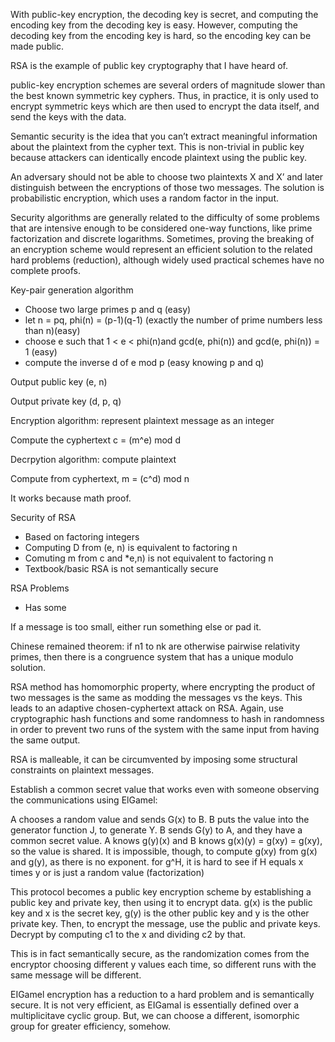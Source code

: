With public-key encryption, the decoding key is secret, and computing the encoding key from the decoding key is easy. However, computing the decoding key from the encoding key is hard, so the encoding key can be made public.

RSA is the example of public key cryptography that I have heard of.

public-key encryption schemes are several orders of magnitude slower than the best known symmetric key cyphers. Thus, in practice, it is only used to encrypt symmetric keys which are then used to encrypt the data itself, and send the keys with the data.

Semantic security is the idea that you can’t extract meaningful information about the plaintext from the cypher text. This is non-trivial in public key because attackers can identically encode plaintext using the public key.

An adversary should not be able to choose two plaintexts X and X’ and later distinguish between the encryptions of those two messages. The solution is probabilistic encryption, which uses a random factor in the input.

Security algorithms are generally related to the difficulty of some problems that are intensive enough to be considered one-way functions, like prime factorization and discrete logarithms. Sometimes, proving the breaking of an encryption scheme would represent an efficient solution to the related hard problems (reduction), although widely used practical schemes have no complete proofs.

Key-pair generation algorithm

* Choose two large primes p and q (easy)
* let n = pq, phi(n) = (p-1)(q-1) (exactly the number of prime numbers less than n)(easy)
* choose e such that 1 \< e \< phi(n)and gcd(e, phi(n)) and gcd(e, phi(n)) = 1 (easy)
* compute the inverse d of e mod p (easy knowing p and q)

Output public key (e, n)

Output private key (d, p, q)

Encryption algorithm: represent plaintext message as an integer

Compute the cyphertext c = (m^e) mod d

Decrpytion algorithm: compute plaintext

Compute from cyphertext, m = (c^d) mod n

It works because math proof.

Security of RSA

* Based on factoring integers
* Computing D from (e, n) is equivalent to factoring n
* Comuting m from c and \*e,n) is not equivalent to factoring n
* Textbook/basic RSA is not semantically secure

RSA Problems

* Has some

If a message is too small, either run something else or pad it.

Chinese remained theorem: if n1 to nk are otherwise pairwise relativity primes, then there is a congruence system that has a unique modulo solution.

RSA method has homomorphic property, where encrypting the product of two messages is the same as modding the messages vs the keys. This leads to an adaptive chosen-cyphertext attack on RSA. Again, use cryptographic hash functions and some randomness to hash in randomness in order to prevent two runs of the system with the same input from having the same output.

RSA is malleable, it can be circumvented by imposing some structural constraints on plaintext messages.

Establish a common secret value that works even with someone observing the communications using ElGamel:

A chooses a random value and sends G(x) to B. B puts the value into the generator function J, to generate Y. B sends G(y) to A, and they have a common secret value. A knows g(y)(x) and B knows g(x)(y) = g(xy) = g(xy), so the value is shared. It is impossible, though, to compute g(xy) from g(x) and g(y), as there is no exponent. for g^H, it is hard to see if H equals x times y or is just a random value (factorization)

This protocol becomes a public key encryption scheme by establishing a public key and private key, then using it to encrypt data. g(x) is the public key and x is the secret key, g(y) is the other public key and y is the other private key. Then, to encrypt the message, use the public and private keys. Decrypt by computing c1 to the x and dividing c2 by that.

This is in fact semantically secure, as the randomization comes from the encryptor choosing different y values each time, so different runs with the same message will be different.

EIGamel encryption has a reduction to a hard problem and is semantically secure. It is not very efficient, as EIGamal is essentially defined over a multiplicitave cyclic group. But, we can choose a different, isomorphic group for greater efficiency, somehow.